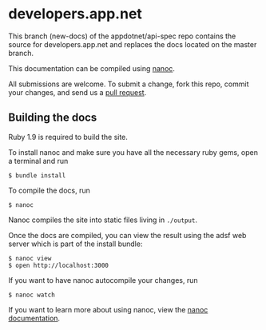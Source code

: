 # developers.app.net

This branch (new-docs) of the appdotnet/api-spec repo contains the source for developers.app.net and replaces the docs located on the master branch.

This documentation can be compiled using [nanoc](http://nanoc.stoneship.org/). 

All submissions are welcome. To submit a change, fork this repo, commit your changes, and send us a [pull request](http://help.github.com/send-pull-requests/).

## Building the docs

Ruby 1.9 is required to build the site.

To install nanoc and make sure you have all the necessary ruby gems, open a terminal and run

    $ bundle install

To compile the docs, run

    $ nanoc

Nanoc compiles the site into static files living in `./output`.

Once the docs are compiled, you can view the result using the adsf web server which is part of the install bundle:

    $ nanoc view
    $ open http://localhost:3000

If you want to have nanoc autocompile your changes, run

    $ nanoc watch

If you want to learn more about using nanoc, view the [nanoc documentation](http://nanoc.stoneship.org/docs/1-introduction/).
